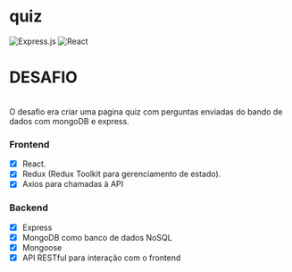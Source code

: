 # quiz
![Express.js](https://img.shields.io/badge/Express.js-000000?style=for-the-badge&logo=express&logoColor=white)
![React](https://img.shields.io/badge/React-61DAFB?style=for-the-badge&logo=react&logoColor=white)

# DESAFIO
<br>
O desafio era criar uma pagina quiz com perguntas enviadas do bando de dados com mongoDB e express.

### Frontend
* [x] React.
* [x] Redux (Redux Toolkit para gerenciamento de estado).
* [x] Axios para chamadas à API

### Backend
* [x] Express
* [x] MongoDB como banco de dados NoSQL
* [x] Mongoose
* [x] API RESTful para interação com o frontend
